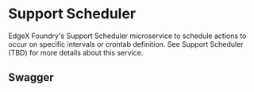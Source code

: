 # Support Scheduler

EdgeX Foundry's Support Scheduler microservice to schedule actions to occur on specific intervals or crontab definition. See Support Scheduler (TBD) for more details about this service.

## Swagger

<swagger-ui src="https://raw.githubusercontent.com/edgexfoundry/edgex-go/{{edgexversion}}/openapi/support-scheduler.yaml"/>
